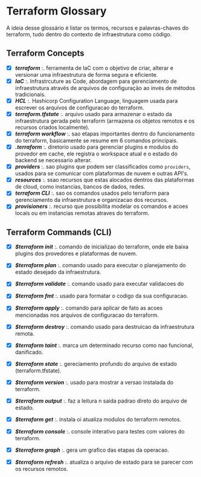 # Terraform Glossary
A ideia desse glossário é listar os termos, recursos e palavras-chaves do terraform, tudo dentro do contexto de infraestrutura como código.

## Terraform Concepts
- [x] ***terraform*** :. ferramenta de IaC com o objetivo de criar, alterar e versionar uma infraestrutura de forma segura e eficiente.
- [x] ***IaC*** :. Infrastrcuture as Code, abordagem para gerenciamento de infraestrutura através de arquivos de configuração ao invés de métodos tradicionais.
- [x] ***HCL*** :. Hashicorp Configuration Language, linguagem usada para escrever os arquivos de configuracao do terraform.
- [x] ***terraform.tfstate*** :. arquivo usado para armazenar o estado da infraestrutura gerada pelo terraform (armazena os objetos remotos e os recursos criados localmente).
- [x] ***terraform workflow*** :. sao etapas importantes dentro do funcionamento do terraform, basicamente se resume em 6 comandos principais.
- [x] ***.terraform*** :. diretorio usado para gerenciar plugins e modulos do provedor em cache, ele registra o workspace atual e o estado do backend se necessario alterar.
- [x] ***providers*** :. sao plugins que podem ser classificados como `providers`, usados para se comunicar com plataformas de nuvem e outras API's.
- [x] ***resources*** :. ssao recursos que estas alocados dentros das plataformas de cloud, como instancias, bancos de dados, redes.
- [x] ***terraform CLI*** :. sao os comandos usados pelo terraform para gerenciamento da infraestrutura e organizacao dos recursos.
- [x] ***provisioners*** :. recurso que possibilita modelar os comandos e acoes locais ou em instancias remotas atraves do terraform.

## Terraform Commands (CLI)
- [x] ***$terraform init*** :. comando de inicializao do terraform, onde ele baixa plugins dos provedores e plataformas de nuvem.
- [x] ***$terraform plan*** :. comando usado para executar o planejamento do estado desejado da infraestrutura.
- [x] ***$terraform validate*** :. comando usado para executar validacoes do
- [x] ***$terraform fmt*** :. usado para formatar o codigo da sua configuracao.
- [x] ***$terraform apply*** :. comando para aplicar de fato as acoes mencionadas nos arquivos de configuracao do terraform.
- [x] ***$terraform destroy*** :. comando usado para destruicao da infraestrutura remota.
- [x] ***$terraform taint*** :. marca um determinado recurso como nao funcional, danificado.
- [x] ***$terraform state*** :. gereciamento profundo do arquivo de estado (terraform.tfstate).
- [x] ***$terraform version*** :. usado para mostrar a versao instalada do terraform.
- [x] ***$terraform output*** :. faz a leitura n saida padrao direto do arquivo de estado.
- [x] ***$terraform get*** :. instala oi atualiza modulos do terraform remotos.
- [x] ***$terraform console*** :. console interativo para testes com valores do terraform.
- [x] ***$terraform graph*** :. gera um grafico das etapas da operacao.
- [x] ***$terraform refresh*** :. atualiza o arquivo de estado para se parecer com os recursos remotos.

